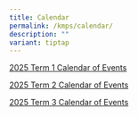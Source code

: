 ```yaml
---
title: Calendar
permalink: /kmps/calendar/
description: ""
variant: tiptap
---
```

<p><a href="/files/2025_KMPS_Calendar_of_Events_Term_1.pdf" rel="noopener noreferrer nofollow" target="_blank">2025 Term 1 Calendar of Events</a>
</p>
<p><a href="/files/2025_KMPS_Calendar_of_Events_Term_2.pdf" rel="noopener nofollow" target="_blank">2025 Term 2 Calendar of Events</a>
</p>
<p><a href="/files/2025_KMPS_Calendar_of_Events_Term_3.pdf" rel="noopener noreferrer nofollow" target="_blank">2025 Term 3 Calendar of Events </a>
</p>